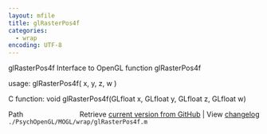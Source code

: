 ```yaml
---
layout: mfile
title: glRasterPos4f
categories:
  - wrap
encoding: UTF-8
---
```


glRasterPos4f  Interface to OpenGL function glRasterPos4f

usage:  glRasterPos4f( x, y, z, w )

C function:  void glRasterPos4f(GLfloat x, GLfloat y, GLfloat z, GLfloat w)


<div class="code_header" style="text-align:right;">
  <span style="float:left;">Path&nbsp;&nbsp;</span> <span class="counter">Retrieve <a href=
  "https://raw.github.com/Psychtoolbox-3/Psychtoolbox-3/beta/./PsychOpenGL/MOGL/wrap/glRasterPos4f.m">current version from GitHub</a> | View <a href=
  "https://github.com/Psychtoolbox-3/Psychtoolbox-3/commits/beta/./PsychOpenGL/MOGL/wrap/glRasterPos4f.m">changelog</a></span>
</div>
<div class="code">
  <code>./PsychOpenGL/MOGL/wrap/glRasterPos4f.m</code>
</div>
